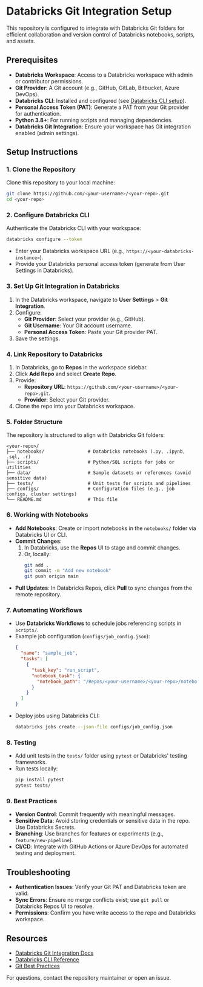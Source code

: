 # Databricks Git Integration Setup

This repository is configured to integrate with Databricks Git folders for efficient collaboration and version control of Databricks notebooks, scripts, and assets.

## Prerequisites
- **Databricks Workspace**: Access to a Databricks workspace with admin or contributor permissions.
- **Git Provider**: A Git account (e.g., GitHub, GitLab, Bitbucket, Azure DevOps).
- **Databricks CLI**: Installed and configured (see [Databricks CLI setup](https://docs.databricks.com/dev-tools/cli/index.html)).
- **Personal Access Token (PAT)**: Generate a PAT from your Git provider for authentication.
- **Python 3.8+**: For running scripts and managing dependencies.
- **Databricks Git Integration**: Ensure your workspace has Git integration enabled (admin settings).

## Setup Instructions

### 1. Clone the Repository
Clone this repository to your local machine:
```bash
git clone https://github.com/<your-username>/<your-repo>.git
cd <your-repo>
```

### 2. Configure Databricks CLI
Authenticate the Databricks CLI with your workspace:
```bash
databricks configure --token
```
- Enter your Databricks workspace URL (e.g., `https://<your-databricks-instance>`).
- Provide your Databricks personal access token (generate from User Settings in Databricks).

### 3. Set Up Git Integration in Databricks
1. In the Databricks workspace, navigate to **User Settings** > **Git Integration**.
2. Configure:
   - **Git Provider**: Select your provider (e.g., GitHub).
   - **Git Username**: Your Git account username.
   - **Personal Access Token**: Paste your Git provider PAT.
3. Save the settings.

### 4. Link Repository to Databricks
1. In Databricks, go to **Repos** in the workspace sidebar.
2. Click **Add Repo** and select **Create Repo**.
3. Provide:
   - **Repository URL**: `https://github.com/<your-username>/<your-repo>.git`.
   - **Provider**: Select your Git provider.
4. Clone the repo into your Databricks workspace.

### 5. Folder Structure
The repository is structured to align with Databricks Git folders:
```
<your-repo>/
├── notebooks/                # Databricks notebooks (.py, .ipynb, .sql, .r)
├── scripts/                  # Python/SQL scripts for jobs or utilities
├── data/                     # Sample datasets or references (avoid sensitive data)
├── tests/                    # Unit tests for scripts and pipelines
├── configs/                  # Configuration files (e.g., job configs, cluster settings)
└── README.md                 # This file
```

### 6. Working with Notebooks
- **Add Notebooks**: Create or import notebooks in the `notebooks/` folder via Databricks UI or CLI.
- **Commit Changes**:
  1. In Databricks, use the **Repos** UI to stage and commit changes.
  2. Or, locally:
     ```bash
     git add .
     git commit -m "Add new notebook"
     git push origin main
     ```
- **Pull Updates**: In Databricks Repos, click **Pull** to sync changes from the remote repository.

### 7. Automating Workflows
- Use **Databricks Workflows** to schedule jobs referencing scripts in `scripts/`.
- Example job configuration (`configs/job_config.json`):
  ```json
  {
    "name": "sample_job",
    "tasks": [
      {
        "task_key": "run_script",
        "notebook_task": {
          "notebook_path": "/Repos/<your-username>/<your-repo>/notebooks/sample_notebook"
        }
      }
    ]
  }
  ```
- Deploy jobs using Databricks CLI:
  ```bash
  databricks jobs create --json-file configs/job_config.json
  ```

### 8. Testing
- Add unit tests in the `tests/` folder using `pytest` or Databricks' testing frameworks.
- Run tests locally:
  ```bash
  pip install pytest
  pytest tests/
  ```

### 9. Best Practices
- **Version Control**: Commit frequently with meaningful messages.
- **Sensitive Data**: Avoid storing credentials or sensitive data in the repo. Use Databricks Secrets.
- **Branching**: Use branches for features or experiments (e.g., `feature/new-pipeline`).
- **CI/CD**: Integrate with GitHub Actions or Azure DevOps for automated testing and deployment.

## Troubleshooting
- **Authentication Issues**: Verify your Git PAT and Databricks token are valid.
- **Sync Errors**: Ensure no merge conflicts exist; use `git pull` or Databricks Repos UI to resolve.
- **Permissions**: Confirm you have write access to the repo and Databricks workspace.

## Resources
- [Databricks Git Integration Docs](https://docs.databricks.com/repos/index.html)
- [Databricks CLI Reference](https://docs.databricks.com/dev-tools/cli/index.html)
- [Git Best Practices](https://git-scm.com/book/en/v2)

For questions, contact the repository maintainer or open an issue.